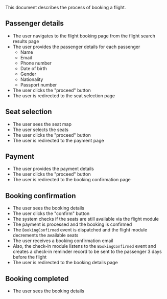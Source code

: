 This document describes the process of booking a flight.

## Passenger details

- The user navigates to the flight booking page from the flight search results page
- The user provides the passenger details for each passenger
  - Name
  - Email
  - Phone number
  - Date of birth
  - Gender
  - Nationality
  - Passport number
- The user clicks the "proceed" button
- The user is redirected to the seat selection page

## Seat selection

- The user sees the seat map
- The user selects the seats
- The user clicks the "proceed" button
- The user is redirected to the payment page

## Payment

- The user provides the payment details
- The user clicks the "proceed" button
- The user is redirected to the booking confirmation page

## Booking confirmation

- The user sees the booking details
- The user clicks the "confirm" button
- The system checks if the seats are still available via the flight module
- The payment is processed and the booking is confirmed
- The `BookingConfirmed` event is dispatched and the flight module decrements the available seats
- The user receives a booking confirmation email
- Also, the check-in module listens to the `BookingConfirmed` event and creates a check-in reminder record to be sent to the passenger 3 days before the flight
- The user is redirected to the booking details page

## Booking completed

- The user sees the booking details
